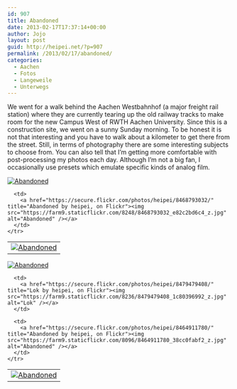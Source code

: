 ```yaml
---
id: 907
title: Abandoned
date: 2013-02-17T17:37:14+00:00
author: Jojo
layout: post
guid: http://heipei.net/?p=907
permalink: /2013/02/17/abandoned/
categories:
  - Aachen
  - Fotos
  - Langeweile
  - Unterwegs
---
```

We went for a walk behind the Aachen Westbahnhof (a major freight rail station) where they are currently tearing up the old railway tracks to make room for the new Campus West of RWTH Aachen University. Since this is a construction site, we went on a sunny Sunday morning. To be honest it is not that interesting and you have to walk about a kilometer to get there from the street. Still, in terms of photography there are some interesting subjects to choose from. You can also tell that I&#8217;m getting more comfortable with post-processing my photos each day. Although I&#8217;m not a big fan, I occasionally use presets which emulate specific kinds of analog film.

<div class="center">
  <div>
    <a href="https://secure.flickr.com/photos/heipei/8474199596/" title="Abandoned by heipei, on Flickr"><img src="https://farm9.staticflickr.com/8519/8474199596_42c4bd8230_b.jpg" alt="Abandoned" /></a>
  </div>
  
  <table>
    <tr>
      <td>
        <a href="https://secure.flickr.com/photos/heipei/8471510258/" title="Abandoned by heipei, on Flickr"><img src="https://farm9.staticflickr.com/8528/8471510258_b5703c1964_z.jpg" alt="Abandoned" /></a>
      </td>
      
      <td>
        <a href="https://secure.flickr.com/photos/heipei/8468793032/" title="Abandoned by heipei, on Flickr"><img src="https://farm9.staticflickr.com/8248/8468793032_e82c2bd6c4_z.jpg" alt="Abandoned" /></a>
      </td>
    </tr>
  </table>
  
  <div>
    <a href="https://secure.flickr.com/photos/heipei/8471509484/" title="Abandoned by heipei, on Flickr"><img src="https://farm9.staticflickr.com/8235/8471509484_24516537ca_b.jpg" alt="Abandoned" /></a>
  </div>
  
  <table>
    <tr>
      <td>
        <a href="https://secure.flickr.com/photos/heipei/8474199978/" title="Abandoned by heipei, on Flickr"><img src="https://farm9.staticflickr.com/8383/8474199978_e169ed44cc_z.jpg" alt="Abandoned" /></a>
      </td>
      
      <td>
        <a href="https://secure.flickr.com/photos/heipei/8479479408/" title="Lok by heipei, on Flickr"><img src="https://farm9.staticflickr.com/8236/8479479408_1c80396992_z.jpg" alt="Lok" /></a>
      </td>
      
      <td>
        <a href="https://secure.flickr.com/photos/heipei/8464911780/" title="Abandoned by heipei, on Flickr"><img src="https://farm9.staticflickr.com/8096/8464911780_38cc0fabf2_z.jpg" alt="Abandoned" /></a>
      </td>
    </tr>
  </table>
</div>
